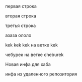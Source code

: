 первая строка

вторая строка

третья строка

азаза ололо

kek kek kek на ветке kek

чебурек на ветке cheburek

Новая инфа для хаба

инфа из удаленного репозитория
